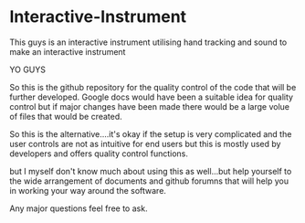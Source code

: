 # Interactive-Instrument
This guys is an interactive instrument utilising hand tracking and sound to make an interactive instrument

YO GUYS

So this is the github repository for the quality control of the code that will be further developed.
Google docs would have been a suitable idea for quality control but if major changes have been made
there would be a large volue of files that would be created.

So this is the alternative....it's okay if the setup is very complicated and the user controls are not as intuitive for 
end users but this is mostly used by developers and offers quality control functions.

but I myself don't know much about using this as well...but help yourself to the wide arrangement of documents and github 
forumns that will help you in working your way around the software.

Any major questions feel free to ask.
